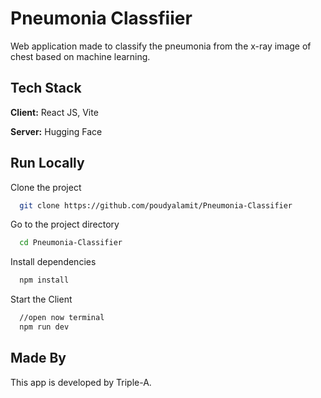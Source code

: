 # Pneumonia Classfiier

Web application made to classify the pneumonia from the x-ray image of chest based on machine learning.

## Tech Stack

**Client:** React JS, Vite

**Server:** Hugging Face

## Run Locally

Clone the project

```bash
  git clone https://github.com/poudyalamit/Pneumonia-Classifier
```

Go to the project directory

```bash
  cd Pneumonia-Classifier
```

Install dependencies

```bash
  npm install
```

Start the Client

```bash
  //open now terminal
  npm run dev
```
## Made By
This app is developed by Triple-A.
